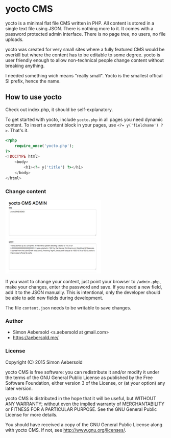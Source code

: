 # yocto CMS

yocto is a minimal flat file CMS written in PHP. All content is stored in a single text file using JSON. There is nothing more to it. It comes with a password protected admin interface. There is no page tree, no users, no file uploads.

yocto was created for very small sites where a fully featured CMS would be overkill but where the content has to be editable to some degree. yocto is user friendly enough to allow non-technical people change content without breaking anything.

I needed something wich means "really small". Yocto is the smallest offical SI prefix, hence the name.

## How to use yocto

Check out index.php, it should be self-explanatory.

To get started with yocto, include `yocto.php` in all pages you need dynamic content. To insert a content block in your pages, use `<?= y('fieldname') ?>`. That's it.

```php
<?php
    require_once('yocto.php');
?>
<!DOCTYPE html>
    <body>
        <h1><?= y('title') ?></h1>
    </body>
</html>
```

### Change content

![yocto Admin](/admin.jpg)

If you want to change your content, just point your browser to `/admin.php`, make your changes, enter the password and save. If you need a new field, add it to the JSON manually. This is intentional, only the developer should be able to add new fields during development.

The file `content.json` needs to be writable to save changes.

### Author

* Simon Aebersold <s.aebersold at gmail.com>
* https://aebersold.me/

### License

Copyright (C) 2015 Simon Aebersold

yocto CMS is free software: you can redistribute it and/or modify it under the terms of the GNU General Public License as published by the Free Software Foundation, either version 3 of the License, or (at your option) any later version.

yocto CMS is distributed in the hope that it will be useful, but WITHOUT ANY WARRANTY; without even the implied warranty of MERCHANTABILITY or FITNESS FOR A PARTICULAR PURPOSE. See the GNU General Public License for more details.

You should have received a copy of the GNU General Public License along with yocto CMS. If not, see http://www.gnu.org/licenses/.
